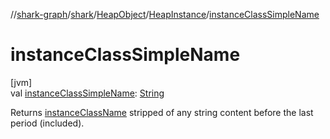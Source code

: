 //[shark-graph](../../../../index.md)/[shark](../../index.md)/[HeapObject](../index.md)/[HeapInstance](index.md)/[instanceClassSimpleName](instance-class-simple-name.md)

# instanceClassSimpleName

[jvm]\
val [instanceClassSimpleName](instance-class-simple-name.md): [String](https://kotlinlang.org/api/latest/jvm/stdlib/kotlin/-string/index.html)

Returns [instanceClassName](instance-class-name.md) stripped of any string content before the last period (included).
